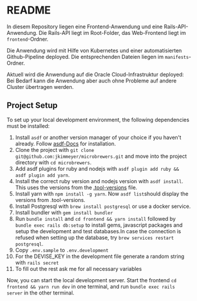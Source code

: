 # README

In diesem Repository liegen eine Frontend-Anwendung und eine Rails-API-Anwendung. Die Rails-API liegt im Root-Folder, das Web-Frontend liegt im `frontend`-Ordner.

Die Anwendung wird mit Hilfe von Kubernetes und einer automatisierten Github-Pipeline deployed. Die entsprechenden Dateien liegen im `manifests`-Ordner. 

Aktuell wird die Anwendung auf die Oracle Cloud-Infrastruktur deployed: Bei Bedarf kann die Anwendung aber auch ohne Probleme auf andere Cluster übertragen werden.


## Project Setup

To set up your local development environment, the following dependencies must be installed:

1. Install `asdf` or another version manager of your choice if you haven't already. Follow [asdf-Docs](https://asdf-vm.com/guide/getting-started.html#_1-install-dependencies) for installation.
2. Clone the project with `git clone git@github.com:jkimmeyer/microbrewers.git` and move into the project directory with `cd microbrewers`.
3. Add asdf plugins for ruby and nodejs with `asdf plugin add ruby && asdf plugin add yarn`.
4. Install the correct ruby version and nodejs version with `asdf install`. This uses the versions from the [.tool-versions](.tool-versions) file.
5. Install yarn with `npm install -g yarn`. Now `asdf list`should display the versions from .tool-versions.
8. Install Postgresql with `brew install postgresql` or use a docker service.
9. Install bundler with `gem install bundler`
10. Run `bundle install` and `cd frontend && yarn install` followed by `bundle exec rails db:setup` to install gems, javascript packages and setup the development and test databases.In case the connection is refused when setting up the database, try `brew services restart postgresql`.
11. Copy `.env.sample` to `.env.development`
12. For the DEVISE_KEY in the development file generate a random string with `rails secret`
13. To fill out the rest ask me for all necessary variables

Now, you can start the local development server.
Start the frontend `cd frontend && yarn run dev` in one terminal, and run `bundle exec rails server` in the other terminal.
